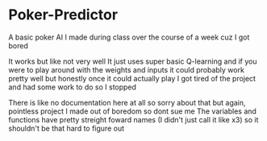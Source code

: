 # Poker-Predictor
A basic poker AI I made during class over the course of a week cuz I got bored

It works but like not very well
It just uses super basic Q-learning and if you were to play around with the weights and inputs it could probably work pretty well 
but honestly once it could actually play I got tired of the project and had some work to do so I stopped

There is like no documentation here at all so sorry about that but again, pointless project I made out of boredom so dont sue me
The variables and functions have pretty streight foward names (I didn't just call it like x3) so it shouldn't be that hard to figure out
